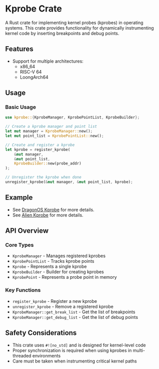 # Kprobe Crate

A Rust crate for implementing kernel probes (kprobes) in operating systems. This crate provides functionality for dynamically instrumenting kernel code by inserting breakpoints and debug points.

## Features
- Support for multiple architectures:
  - x86_64
  - RISC-V 64
  - LoongArch64

## Usage

### Basic Usage

```rust
use kprobe::{KprobeManager, KprobePointList, KprobeBuilder};

// Create a kprobe manager and point list
let mut manager = KprobeManager::new();
let mut point_list = KprobePointList::new();

// Create and register a kprobe
let kprobe = register_kprobe(
    &mut manager,
    &mut point_list,
    KprobeBuilder::new(probe_addr)
);

// Unregister the kprobe when done
unregister_kprobe(&mut manager, &mut point_list, kprobe);
```

## Example
- See [DragonOS Kprobe](https://github.com/DragonOS-Community/DragonOS/tree/master/kernel/src/debug/kprobe) for more details.
- See [Alien Kprobe](https://github.com/Godones/Alien/blob/main/kernel/src/kprobe/mod.rs) for more details.

## API Overview

### Core Types

- `KprobeManager` - Manages registered kprobes
- `KprobePointList` - Tracks kprobe points
- `Kprobe` - Represents a single kprobe
- `KprobeBuilder` - Builder for creating kprobes
- `KprobePoint` - Represents a probe point in memory

### Key Functions

- `register_kprobe` - Register a new kprobe
- `unregister_kprobe` - Remove a registered kprobe
- `KprobeManager::get_break_list` - Get the list of breakpoints
- `KprobeManager::get_debug_list` - Get the list of debug points

## Safety Considerations

- This crate uses `#![no_std]` and is designed for kernel-level code
- Proper synchronization is required when using kprobes in multi-threaded environments
- Care must be taken when instrumenting critical kernel paths
